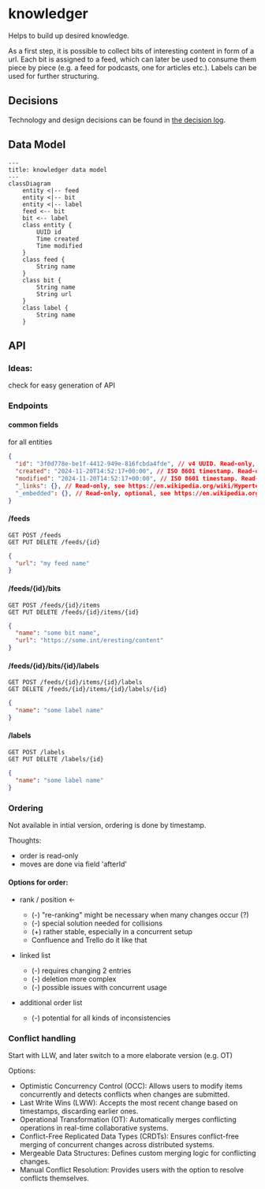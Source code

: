 # knowledger
Helps to build up desired knowledge.

As a first step, it is possible to collect bits of interesting content in form of a url. Each bit is assigned to a feed, 
which can later be used to consume them piece by piece (e.g. a feed for podcasts, one for articles etc.).
Labels can be used for further structuring.

## Decisions

Technology and design decisions can be found in [the decision log](./decision_log).

## Data Model

```mermaid
---
title: knowledger data model
---
classDiagram
    entity <|-- feed
    entity <|-- bit
    entity <|-- label
    feed <-- bit
    bit <-- label
    class entity {
        UUID id
        Time created
        Time modified
    }
    class feed {
        String name
    }
    class bit {
        String name
        String url
    }
    class label {
        String name
    }
```

## API

### Ideas:

check for easy generation of API

### Endpoints

#### common fields

for all entities

```json 
{
  "id": "3f0d778e-be1f-4412-949e-816fcbda4fde", // v4 UUID. Read-only, generated by backend.
  "created": "2024-11-20T14:52:17+00:00", // ISO 8601 timestamp. Read-only, generated by backend.
  "modified": "2024-11-20T14:52:17+00:00", // ISO 8601 timestamp. Read-only, generated by backend.
  "_links": {}, // Read-only, see https://en.wikipedia.org/wiki/Hypertext_Application_Language
  "_embedded": {}, // Read-only, optional, see https://en.wikipedia.org/wiki/Hypertext_Application_Language
}
```

#### /feeds

    GET POST /feeds
    GET PUT DELETE /feeds/{id}

```json 
{
  "url": "my feed name"
}
```

#### /feeds/{id}/bits

    GET POST /feeds/{id}/items
    GET PUT DELETE /feeds/{id}/items/{id}

```json 
{
  "name": "some bit name",
  "url": "https://some.int/eresting/content"
}
```

#### /feeds/{id}/bits/{id}/labels

    GET POST /feeds/{id}/items/{id}/labels
    GET DELETE /feeds/{id}/items/{id}/labels/{id}

```json 
{
  "name": "some label name"
}
```

#### /labels

    GET POST /labels
    GET PUT DELETE /labels/{id}

```json 
{
  "name": "some label name"
}
```

### Ordering

Not available in intial version, ordering is done by timestamp.

Thoughts:
- order is read-only
- moves are done via field 'afterId'

#### Options for order:

- rank / position <-
  - (-) "re-ranking" might be necessary when many changes occur (?)
  - (-) special solution needed for collisions
  - (+) rather stable, especially in a concurrent setup
  - Confluence and Trello do it like that

- linked list
  - (-) requires changing 2 entries
  - (-) deletion more complex
  - (-) possible issues with concurrent usage

- additional order list
  - (-) potential for all kinds of inconsistencies

### Conflict handling

Start with LLW, and later switch to a more elaborate version (e.g. OT)

Options:

- Optimistic Concurrency Control (OCC): Allows users to modify items concurrently and detects conflicts when changes are submitted.
- Last Write Wins (LWW): Accepts the most recent change based on timestamps, discarding earlier ones.
- Operational Transformation (OT): Automatically merges conflicting operations in real-time collaborative systems.
- Conflict-Free Replicated Data Types (CRDTs): Ensures conflict-free merging of concurrent changes across distributed systems.
- Mergeable Data Structures: Defines custom merging logic for conflicting changes.
- Manual Conflict Resolution: Provides users with the option to resolve conflicts themselves.
